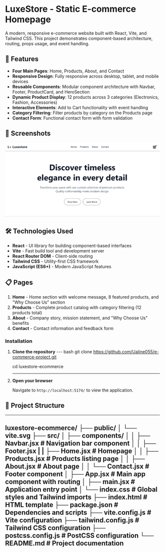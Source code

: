 # LuxeStore - Static E-commerce Homepage

A modern, responsive e-commerce website built with React, Vite, and Tailwind CSS. This project demonstrates component-based architecture, routing, props usage, and event handling.

## 🌟 Features

- **Four Main Pages**: Home, Products, About, and Contact
- **Responsive Design**: Fully responsive across desktop, tablet, and mobile devices
- **Reusable Components**: Modular component architecture with Navbar, Footer, ProductCard, and HeroSection
- **Dynamic Product Display**: 12 products across 3 categories (Electronics, Fashion, Accessories)
- **Interactive Elements**: Add to Cart functionality with event handling
- **Category Filtering**: Filter products by category on the Products page
- **Contact Form**: Functional contact form with form validation

## 📸 Screenshots

![Homepage](./vite-project/src/assets/homepage.PNG)


## 🛠️ Technologies Used

- **React** - UI library for building component-based interfaces
- **Vite** - Fast build tool and development server
- **React Router DOM** - Client-side routing
- **Tailwind CSS** - Utility-first CSS framework
- **JavaScript (ES6+)** - Modern JavaScript features

## 📋 Pages

1. **Home** - Home section with welcome message, 8 featured products, and "Why Choose Us" section
2. **Products** - Complete product catalog with category filtering (12 products total)
3. **About** - Company story, mission statement, and "Why Choose Us" benefits
4. **Contact** - Contact information and feedback form

### Installation

1. **Clone the repository**
   --- bash
   git clone https://github.com/Ualine055/e-commerce-project.git

   cd luxestore-ecommerce

   ---

2. **Open your browser**
   
   Navigate to `http://localhost:5174/` to view the application.

## 📁 Project Structure

---

luxestore-ecommerce/
├── public/
│   └── vite.svg
├── src/
│   ├── components/
│   │   ├── Navbar.jsx          # Navigation bar component
│   │   ├── Footer.jsx 
|   |   ├── Home.jsx            # Homepage
│   │   ├── Products.jsx        # Products listing page
│   │   ├── About.jsx           # About page
│   │   └── Contact.jsx          # Footer component
│   ├── App.jsx                 # Main app component with routing
│   ├── main.jsx                # Application entry point
│   └── index.css               # Global styles and Tailwind imports
├── index.html                  # HTML template
├── package.json                # Dependencies and scripts
├── vite.config.js              # Vite configuration
├── tailwind.config.js          # Tailwind CSS configuration
├── postcss.config.js           # PostCSS configuration
└── README.md                   # Project documentation
---